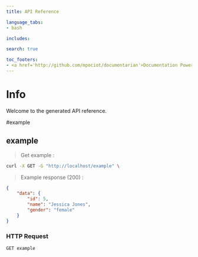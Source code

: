 ```yaml
---
title: API Reference

language_tabs:
- bash

includes:

search: true

toc_footers:
- <a href='http://github.com/mpociot/documentarian'>Documentation Powered by Documentarian</a>
---
```

<!-- START_INFO -->
# Info

Welcome to the generated API reference.
<!-- END_INFO -->

#example


<!-- START_1fa41990b404a5cdf1a5f53dc622dc42 -->
## example

> Get example :

```bash
curl -X GET -G "http://localhost/example" \

```


> Example response (200) :

```json
{
    "data": {
        "id": 5,
        "name": "Jessica Jones",
        "gender": "female"
    }
}
```

### HTTP Request
`GET example`


<!-- END_1fa41990b404a5cdf1a5f53dc622dc42 -->


